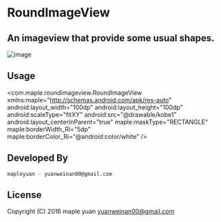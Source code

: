 RoundImageView
============
An imageview that provide some usual shapes.
------------
 ![image](https://github.com/mapleyuan/RoundImageView/blob/master/app/screenshot.png)
 
Usage
------------


<com.maple.roundimageview.RoundImageView
           xmlns:maple="http://schemas.android.com/apk/res-auto"
            android:layout_width="100dp"
            android:layout_height="100dp"
            android:scaleType="fitXY"
            android:src="@drawable/kobe1"
            android:layout_centerInParent="true"
            maple:maskType="RECTANGLE"
            maple:borderWidth_Ri="5dp"
            maple:borderColor_Ri="@android:color/white"
            />
            
            


Developed By
-------------

    mapleyuan - yuanweinan00@gmail.com

License
-------------

Copyright (C) 2016 maple yuan <yuanweinan00@gmail.com>

